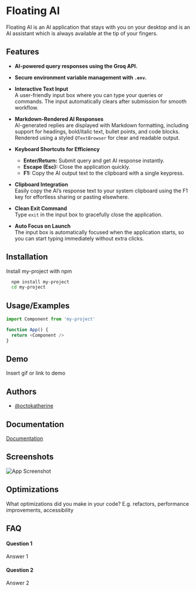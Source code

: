 
# Floating AI

Floating AI is an AI application that stays with you on your desktop and is an AI assistant which is always available at the tip of your fingers.

## Features

- **AI-powered query responses using the Groq API.**
- **Secure environment variable management with `.env`.**

- **Interactive Text Input**  
  A user-friendly input box where you can type your queries or commands. The input automatically clears after submission for smooth workflow.

- **Markdown-Rendered AI Responses**  
  AI-generated replies are displayed with Markdown formatting, including support for headings, bold/italic text, bullet points, and code blocks. Rendered using a styled `QTextBrowser` for clear and readable output.

- **Keyboard Shortcuts for Efficiency**  
  - **Enter/Return:** Submit query and get AI response instantly.  
  - **Escape (Esc):** Close the application quickly.  
  - **F1:** Copy the AI output text to the clipboard with a single keypress.

- **Clipboard Integration**  
  Easily copy the AI’s response text to your system clipboard using the F1 key for effortless sharing or pasting elsewhere.

- **Clean Exit Command**  
  Type `exit` in the input box to gracefully close the application.

- **Auto Focus on Launch**  
  The input box is automatically focused when the application starts, so you can start typing immediately without extra clicks.



## Installation

Install my-project with npm

```bash
  npm install my-project
  cd my-project
```
    
## Usage/Examples

```javascript
import Component from 'my-project'

function App() {
  return <Component />
}
```


## Demo

Insert gif or link to demo


## Authors

- [@octokatherine](https://www.github.com/octokatherine)


## Documentation

[Documentation](https://linktodocumentation)



## Screenshots

![App Screenshot](https://via.placeholder.com/468x300?text=App+Screenshot+Here)


## Optimizations

What optimizations did you make in your code? E.g. refactors, performance improvements, accessibility


## FAQ

#### Question 1

Answer 1

#### Question 2

Answer 2

